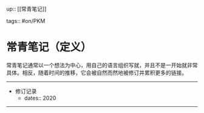 up:: [[常青笔记]]

tags:: #on/PKM 

# 常青笔记（定义）

常青笔记通常以一个想法为中心，用自己的语言组织写就，并且不是一开始就非常具体。相反，随着时间的推移，它会被自然而然地被修订并累积更多的链接。

---

- 修订记录
	- dates:: 2020

---
